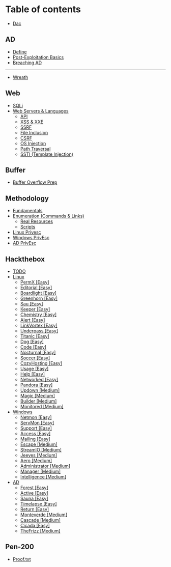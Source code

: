 # Table of contents

* [Dac](README.md)

## AD

* [Define](ad/define.md)
* [Post-Exploitation Basics](ad/post-exploitation-basics.md)
* [Breaching AD](ad/breaching-ad.md)

***

* [Wreath](wreath.md)

## Web

* [SQLi](web/sqli.md)
* [Web Servers & Languages](web/web-servers-and-languages/README.md)
  * [API](web/web-servers-and-languages/api.md)
  * [XSS & XXE](web/web-servers-and-languages/xss-and-xxe.md)
  * [SSRF](web/web-servers-and-languages/ssrf.md)
  * [File Inclusion](web/web-servers-and-languages/file-inclusion.md)
  * [CSRF](web/web-servers-and-languages/csrf.md)
  * [OS Injection](web/web-servers-and-languages/os-injection.md)
  * [Path Traversal](web/web-servers-and-languages/path-traversal.md)
  * [SSTI (Template Injection)](web/web-servers-and-languages/ssti-template-injection.md)

## Buffer

* [Buffer Overflow Prep](buffer/buffer-overflow-prep.md)

## Methodology

* [Fundamentals](methodology/fundamentals.md)
* [Enumeration (Commands & Links)](methodology/enumeration-commands-and-links/README.md)
  * [Real Resources](methodology/enumeration-commands-and-links/real-resources.md)
  * [Scripts](methodology/enumeration-commands-and-links/scripts.md)
* [Linux Privesc](methodology/linux-privesc.md)
* [Windows PrivEsc](methodology/windows-privesc.md)
* [AD PrivEsc](methodology/ad-privesc.md)

## Hackthebox

* [TODO](hackthebox/todo.md)
* [Linux](hackthebox/linux/README.md)
  * [PermX \[Easy\]](hackthebox/linux/permx-easy.md)
  * [Editorial \[Easy\]](hackthebox/linux/editorial-easy.md)
  * [Boardlight \[Easy\]](hackthebox/linux/boardlight-easy.md)
  * [Greenhorn \[Easy\]](hackthebox/linux/greenhorn-easy.md)
  * [Sau \[Easy\]](hackthebox/linux/sau-easy.md)
  * [Keeper \[Easy\]](hackthebox/linux/keeper-easy.md)
  * [Chemistry \[Easy\]](hackthebox/linux/chemistry-easy.md)
  * [Alert \[Easy\]](hackthebox/linux/alert-easy.md)
  * [LinkVortex \[Easy\]](hackthebox/linux/linkvortex-easy.md)
  * [Underpass \[Easy\]](hackthebox/linux/underpass-easy.md)
  * [Titanic \[Easy\]](hackthebox/linux/titanic-easy.md)
  * [Dog \[Easy\]](hackthebox/linux/dog-easy.md)
  * [Code \[Easy\]](hackthebox/linux/code-easy.md)
  * [Nocturnal \[Easy\]](hackthebox/linux/nocturnal-easy.md)
  * [Soccer \[Easy\]](hackthebox/linux/soccer-easy.md)
  * [CozyHosting \[Easy\]](hackthebox/linux/cozyhosting-easy.md)
  * [Usage \[Easy\]](hackthebox/linux/usage-easy.md)
  * [Help \[Easy\]](hackthebox/linux/help-easy.md)
  * [Networked \[Easy\]](hackthebox/linux/networked-easy.md)
  * [Pandora \[Easy\]](hackthebox/linux/pandora-easy.md)
  * [Updown \[Medium\]](hackthebox/linux/updown-medium.md)
  * [Magic \[Medium\]](hackthebox/linux/magic-medium.md)
  * [Builder \[Medium\]](hackthebox/linux/builder-medium.md)
  * [Monitored \[Medium\]](hackthebox/linux/monitored-medium.md)
* [Windows](hackthebox/windows/README.md)
  * [Netmon \[Easy\]](hackthebox/windows/netmon-easy.md)
  * [ServMon \[Easy\]](hackthebox/windows/servmon-easy.md)
  * [Support \[Easy\]](hackthebox/windows/support-easy.md)
  * [Access \[Easy\]](hackthebox/windows/access-easy.md)
  * [Mailing \[Easy\]](hackthebox/windows/mailing-easy.md)
  * [Escape \[Medium\]](hackthebox/windows/escape-medium.md)
  * [StreamIO \[Medium\]](hackthebox/windows/streamio-medium.md)
  * [Jeeves \[Medium\]](hackthebox/windows/jeeves-medium.md)
  * [Aero \[Medium\]](hackthebox/windows/aero-medium.md)
  * [Administrator \[Medium\]](hackthebox/windows/administrator-medium.md)
  * [Manager \[Medium\]](hackthebox/windows/manager-medium.md)
  * [Intelligence \[Medium\]](hackthebox/windows/intelligence-medium.md)
* [AD](hackthebox/ad/README.md)
  * [Forest \[Easy\]](hackthebox/ad/forest-easy.md)
  * [Active \[Easy\]](hackthebox/ad/active-easy.md)
  * [Sauna \[Easy\]](hackthebox/ad/sauna-easy.md)
  * [Timelapse \[Easy\]](hackthebox/ad/timelapse-easy.md)
  * [Return \[Easy\]](hackthebox/ad/return-easy.md)
  * [Monteverde \[Medium\]](hackthebox/ad/monteverde-medium.md)
  * [Cascade \[Medium\]](hackthebox/ad/cascade-medium.md)
  * [Cicada \[Easy\]](hackthebox/ad/cicada-easy.md)
  * [TheFrizz \[Medium\]](hackthebox/ad/thefrizz-medium.md)

## Pen-200

* [Proof.txt](pen-200/proof.txt.md)
